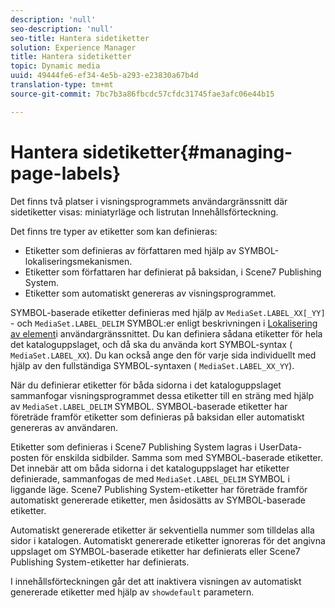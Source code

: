 ```yaml
---
description: 'null'
seo-description: 'null'
seo-title: Hantera sidetiketter
solution: Experience Manager
title: Hantera sidetiketter
topic: Dynamic media
uuid: 49444fe6-ef34-4e5b-a293-e23830a67b4d
translation-type: tm+mt
source-git-commit: 7bc7b3a86fbcdc57cfdc31745fae3afc06e44b15

---
```



# Hantera sidetiketter{#managing-page-labels}

Det finns två platser i visningsprogrammets användargränssnitt där sidetiketter visas: miniatyrläge och listrutan Innehållsförteckning.

Det finns tre typer av etiketter som kan definieras:

* Etiketter som definieras av författaren med hjälp av SYMBOL-lokaliseringsmekanismen.
* Etiketter som författaren har definierat på baksidan, i Scene7 Publishing System.
* Etiketter som automatiskt genereras av visningsprogrammet.

SYMBOL-baserade etiketter definieras med hjälp av `MediaSet.LABEL_XX[_YY]` - och `MediaSet.LABEL_DELIM` SYMBOL:er enligt beskrivningen i [Lokalisering av element](../../c-html5-s7-aem-asset-viewers/c-html5-20-ecatalog-viewer-about/c-html5-20-ecatalog-viewer-localization.md#concept-cbfc39344c494eb7b9f6a272cff0cc74)i användargränssnittet. Du kan definiera sådana etiketter för hela det kataloguppslaget, och då ska du använda kort SYMBOL-syntax ( `MediaSet.LABEL_XX`). Du kan också ange den för varje sida individuellt med hjälp av den fullständiga SYMBOL-syntaxen ( `MediaSet.LABEL_XX_YY`).

När du definierar etiketter för båda sidorna i det kataloguppslaget sammanfogar visningsprogrammet dessa etiketter till en sträng med hjälp av `MediaSet.LABEL_DELIM` SYMBOL. SYMBOL-baserade etiketter har företräde framför etiketter som definieras på baksidan eller automatiskt genereras av användaren.

Etiketter som definieras i Scene7 Publishing System lagras i UserData-posten för enskilda sidbilder. Samma som med SYMBOL-baserade etiketter. Det innebär att om båda sidorna i det kataloguppslaget har etiketter definierade, sammanfogas de med `MediaSet.LABEL_DELIM` SYMBOL i liggande läge. Scene7 Publishing System-etiketter har företräde framför automatiskt genererade etiketter, men åsidosätts av SYMBOL-baserade etiketter.

Automatiskt genererade etiketter är sekventiella nummer som tilldelas alla sidor i katalogen. Automatiskt genererade etiketter ignoreras för det angivna uppslaget om SYMBOL-baserade etiketter har definierats eller Scene7 Publishing System-etiketter har definierats.

I innehållsförteckningen går det att inaktivera visningen av automatiskt genererade etiketter med hjälp av `showdefault` parametern.
